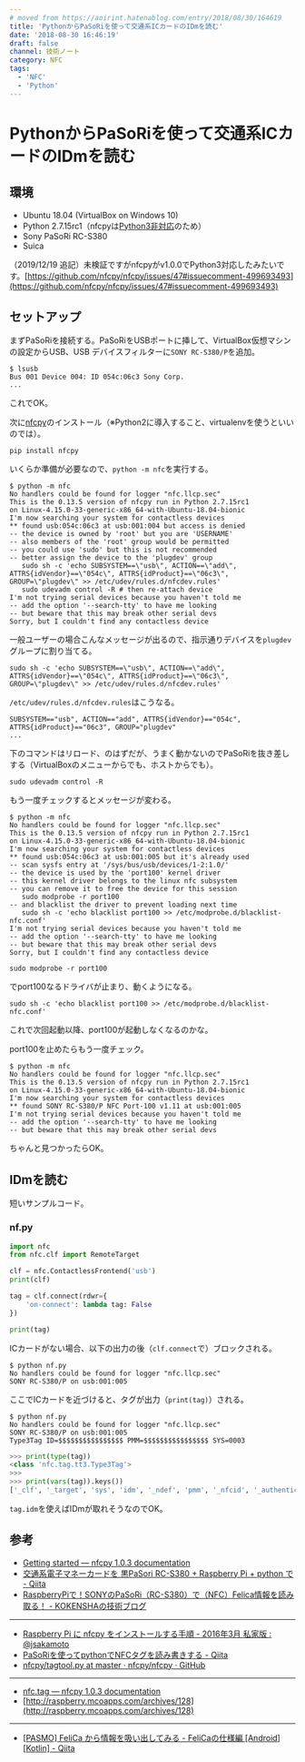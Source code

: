 ```yaml
---
# moved from https://aoirint.hatenablog.com/entry/2018/08/30/164619
title: 'PythonからPaSoRiを使って交通系ICカードのIDmを読む'
date: '2018-08-30 16:46:19'
draft: false
channel: 技術ノート
category: NFC
tags:
  - 'NFC'
  - 'Python'
---
```

# PythonからPaSoRiを使って交通系ICカードのIDmを読む

## 環境
- Ubuntu 18.04 (VirtualBox on Windows 10)
- Python 2.7.15rc1（nfcpyは[Python3非対応](https://github.com/nfcpy/nfcpy/issues/47)のため）
- Sony PaSoRi RC-S380
- Suica

（2019/12/19 追記）未検証ですがnfcpyがv1.0.0でPython3対応したみたいです。[https://github.com/nfcpy/nfcpy/issues/47#issuecomment-499693493](https://github.com/nfcpy/nfcpy/issues/47#issuecomment-499693493)

## セットアップ
まずPaSoRiを接続する。PaSoRiをUSBポートに挿して、VirtualBox仮想マシンの設定からUSB、USB デバイスフィルターに`SONY RC-S380/P`を追加。

```shell
$ lsusb
Bus 001 Device 004: ID 054c:06c3 Sony Corp.
...
```

これでOK。

次に[nfcpy](https://pypi.org/project/nfcpy/)のインストール（※Python2に導入すること、virtualenvを使うといいのでは）。

```shell
pip install nfcpy
```

いくらか準備が必要なので、`python -m nfc`を実行する。

```shell
$ python -m nfc
No handlers could be found for logger "nfc.llcp.sec"
This is the 0.13.5 version of nfcpy run in Python 2.7.15rc1
on Linux-4.15.0-33-generic-x86_64-with-Ubuntu-18.04-bionic
I'm now searching your system for contactless devices
** found usb:054c:06c3 at usb:001:004 but access is denied
-- the device is owned by 'root' but you are 'USERNAME'
-- also members of the 'root' group would be permitted
-- you could use 'sudo' but this is not recommended
-- better assign the device to the 'plugdev' group
   sudo sh -c 'echo SUBSYSTEM==\"usb\", ACTION==\"add\", ATTRS{idVendor}==\"054c\", ATTRS{idProduct}==\"06c3\", GROUP=\"plugdev\" >> /etc/udev/rules.d/nfcdev.rules'
   sudo udevadm control -R # then re-attach device
I'm not trying serial devices because you haven't told me
-- add the option '--search-tty' to have me looking
-- but beware that this may break other serial devs
Sorry, but I couldn't find any contactless device
```

一般ユーザーの場合こんなメッセージが出るので、指示通りデバイスを`plugdev`グループに割り当てる。

```shell
sudo sh -c 'echo SUBSYSTEM==\"usb\", ACTION==\"add\", ATTRS{idVendor}==\"054c\", ATTRS{idProduct}==\"06c3\", GROUP=\"plugdev\" >> /etc/udev/rules.d/nfcdev.rules'
```

`/etc/udev/rules.d/nfcdev.rules`はこうなる。

```
SUBSYSTEM=="usb", ACTION=="add", ATTRS{idVendor}=="054c", ATTRS{idProduct}=="06c3", GROUP="plugdev"
...
```

下のコマンドはリロード、のはずだが、うまく動かないのでPaSoRiを抜き差しする（VirtualBoxのメニューからでも、ホストからでも）。

```shell
sudo udevadm control -R
```

もう一度チェックするとメッセージが変わる。

```shell
$ python -m nfc
No handlers could be found for logger "nfc.llcp.sec"
This is the 0.13.5 version of nfcpy run in Python 2.7.15rc1
on Linux-4.15.0-33-generic-x86_64-with-Ubuntu-18.04-bionic
I'm now searching your system for contactless devices
** found usb:054c:06c3 at usb:001:005 but it's already used
-- scan sysfs entry at '/sys/bus/usb/devices/1-2:1.0/'
-- the device is used by the 'port100' kernel driver
-- this kernel driver belongs to the linux nfc subsystem
-- you can remove it to free the device for this session
   sudo modprobe -r port100
-- and blacklist the driver to prevent loading next time
   sudo sh -c 'echo blacklist port100 >> /etc/modprobe.d/blacklist-nfc.conf'
I'm not trying serial devices because you haven't told me
-- add the option '--search-tty' to have me looking
-- but beware that this may break other serial devs
Sorry, but I couldn't find any contactless device
```

```shell
sudo modprobe -r port100
```

でport100なるドライバが止まり、動くようになる。

```shell
sudo sh -c 'echo blacklist port100 >> /etc/modprobe.d/blacklist-nfc.conf'
```

これで次回起動以降、port100が起動しなくなるのかな。

port100を止めたらもう一度チェック。

```shell
$ python -m nfc
No handlers could be found for logger "nfc.llcp.sec"
This is the 0.13.5 version of nfcpy run in Python 2.7.15rc1
on Linux-4.15.0-33-generic-x86_64-with-Ubuntu-18.04-bionic
I'm now searching your system for contactless devices
** found SONY RC-S380/P NFC Port-100 v1.11 at usb:001:005
I'm not trying serial devices because you haven't told me
-- add the option '--search-tty' to have me looking
-- but beware that this may break other serial devs
```

ちゃんと見つかったらOK。

## IDmを読む

短いサンプルコード。

### nf.py

```python
import nfc
from nfc.clf import RemoteTarget

clf = nfc.ContactlessFrontend('usb')
print(clf)

tag = clf.connect(rdwr={
    'on-connect': lambda tag: False
})

print(tag)
```

ICカードがない場合、以下の出力の後（`clf.connect`で）ブロックされる。

```shell
$ python nf.py
No handlers could be found for logger "nfc.llcp.sec"
SONY RC-S380/P on usb:001:005
```

ここでICカードを近づけると、タグが出力（`print(tag)`）される。

```shell
$ python nf.py
No handlers could be found for logger "nfc.llcp.sec"
SONY RC-S380/P on usb:001:005
Type3Tag ID=$$$$$$$$$$$$$$$$ PMM=$$$$$$$$$$$$$$$$ SYS=0003
```

```python
>>> print(type(tag))
<class 'nfc.tag.tt3.Type3Tag'>
>>> 
>>> print(vars(tag)).keys())
['_clf', '_target', 'sys', 'idm', '_ndef', 'pmm', '_nfcid', '_authenticated']
```

`tag.idm`を使えばIDmが取れそうなのでOK。

## 参考

- [Getting started — nfcpy 1.0.3 documentation](https://nfcpy.readthedocs.io/en/latest/topics/get-started.html#read-and-write-tags)
- [交通系電子マネーカードを 黒PaSori RC-S380 + Raspberry Pi + python で - Qiita](https://qiita.com/xshell/items/55302a588b5927dde6b6)
- [RaspberryPiで！SONYのPaSoRi（RC-S380）で（NFC）Felica情報を読み取る！ - KOKENSHAの技術ブログ](https://kokensha.xyz/raspberry-pi/raspberrypi-sony-pasori-rc-s380-read-nfc-felica/)

---

- [Raspberry Pi に nfcpy をインストールする手順 - 2016年3月 私家版 : @jsakamoto](https://devadjust.exblog.jp/23018234/)
- [PaSoRiを使ってpythonでNFCタグを読み書きする - Qiita](https://qiita.com/alt-core/items/abc83b3c1e2dd176717f)
- [nfcpy/tagtool.py at master · nfcpy/nfcpy · GitHub](https://github.com/nfcpy/nfcpy/blob/master/examples/tagtool.py)

---

- [nfc.tag — nfcpy 1.0.3 documentation](https://nfcpy.readthedocs.io/en/latest/modules/tag.html#module-nfc.tag.tt3)
- [http://raspberry.mcoapps.com/archives/128](http://raspberry.mcoapps.com/archives/128)

---

- [[PASMO] FeliCa から情報を吸い出してみる - FeliCaの仕様編 [Android][Kotlin] - Qiita](https://qiita.com/YasuakiNakazawa/items/3109df682af2a7032f8d)
